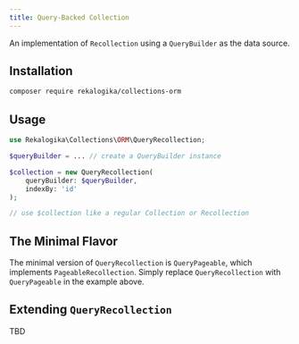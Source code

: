 ```yaml
---
title: Query-Backed Collection
---
```


An implementation of `Recollection` using a `QueryBuilder` as the data source.

## Installation

```bash
composer require rekalogika/collections-orm
```

## Usage

```php
use Rekalogika\Collections\ORM\QueryRecollection;

$queryBuilder = ... // create a QueryBuilder instance

$collection = new QueryRecollection(
    queryBuilder: $queryBuilder,
    indexBy: 'id'
);

// use $collection like a regular Collection or Recollection
```

## The Minimal Flavor

The minimal version of `QueryRecollection` is `QueryPageable`, which implements
`PageableRecollection`. Simply replace `QueryRecollection` with `QueryPageable` in
the example above.

## Extending `QueryRecollection`

TBD